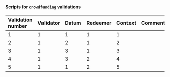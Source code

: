 #### Scripts for `crowdfunding` validations

| Validation number | Validator | Datum | Redeemer | Context | Comments |
|:------------------|:----------|:------|:---------|:--------| :--------|
| 1                 | 1         | 1     | 1        | 1       |          |
| 2                 | 1         | 2     | 1        | 2       |          |
| 3                 | 1         | 3     | 1        | 3       |          |
| 4                 | 1         | 3     | 2        | 4       |          |
| 5                 | 1         | 1     | 2        | 5       |          |

